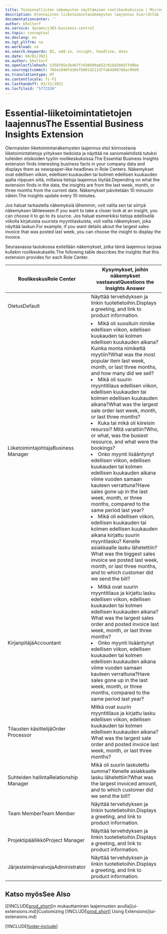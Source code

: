 ```yaml
---
title: Toiminnallisten näkemysten näyttäminen roolikeskuksissa | Microsoft Docs
description: Olennaisten liiketoimintanäkemysten laajennus kierrättää liiketoiminnan näkemyksiä roolikeskuksissa.
documentationcenter: ''
author: bholtorf
ms.service: dynamics365-business-central
ms.topic: conceptual
ms.devlang: na
ms.tgt_pltfrm: na
ms.workload: na
ms.search.keywords: BI, add-in, insight, headline, data
ms.date: 04/01/2021
ms.author: bholtorf
ms.openlocfilehash: 5358f85e3b467fc930d99a652c91bd266d7fd9be
ms.sourcegitcommit: 766e2840fd16efb901d211d7fa64d96766ac99d9
ms.translationtype: HT
ms.contentlocale: fi-FI
ms.lasthandoff: 03/31/2021
ms.locfileid: "5772326"
---
```

# <a name="the-essential-business-insights-extension"></a><span data-ttu-id="d637d-103">Essential-liiketoimintatietojen laajennus</span><span class="sxs-lookup"><span data-stu-id="d637d-103">The Essential Business Insights Extension</span></span>
<span data-ttu-id="d637d-104">Olennaisten liiketoimintanäkemysten laajennus etsii kiinnostavia liiketoimintatietoja yrityksen tiedoista ja näyttää ne sanomalehdistä tutuksi tulleiden otsikoiden tyyliin roolikeskuksissa.</span><span class="sxs-lookup"><span data-stu-id="d637d-104">The Essential Business Insights extension finds interesting business facts in your company data and displays them as newspaper-like headlines in Role Centers.</span></span> <span data-ttu-id="d637d-105">Näkemykset ovat edellisen viikon, edellisen kuukauden tai kolmen edellisen kuukauden ajalta riippuen siitä, millaisia tietoja laajennus löytää.</span><span class="sxs-lookup"><span data-stu-id="d637d-105">Depending on what the extension finds in the data, the insights are from the last week, month, or three months from the current date.</span></span> <span data-ttu-id="d637d-106">Näkemykset päivitetään 10 minuutin välein.</span><span class="sxs-lookup"><span data-stu-id="d637d-106">The insights update every 10 minutes.</span></span>  

<span data-ttu-id="d637d-107">Jos haluat tarkastella näkemyksiä lähemmin, voit valita sen tai siirtyä näkemyksen lähteeseen.</span><span class="sxs-lookup"><span data-stu-id="d637d-107">If you want to take a closer look at an insight, you can choose it to go to its source.</span></span> <span data-ttu-id="d637d-108">Jos haluat esimerkiksi tietoja edellisellä viikolla kirjatuista suurista myyntilaskuista, voit valita näkemyksen, joka näyttää laskun.</span><span class="sxs-lookup"><span data-stu-id="d637d-108">For example, if you want details about the largest sales invoice that was posted last week, you can choose the insight to display the invoice.</span></span>

<span data-ttu-id="d637d-109">Seuraavassa taulukossa esitellään näkemykset, jotka tämä laajennus tarjoaa kullekin roolikeskukselle.</span><span class="sxs-lookup"><span data-stu-id="d637d-109">The following table describes the insights that this extension provides for each Role Center.</span></span>

|<span data-ttu-id="d637d-110">Roolikeskus</span><span class="sxs-lookup"><span data-stu-id="d637d-110">Role Center</span></span>|<span data-ttu-id="d637d-111">Kysymykset, joihin näkemykset vastaavat</span><span class="sxs-lookup"><span data-stu-id="d637d-111">Questions the Insights Answer</span></span>|
|----|-----|
|<span data-ttu-id="d637d-112">Oletus</span><span class="sxs-lookup"><span data-stu-id="d637d-112">Default</span></span>|<span data-ttu-id="d637d-113">Näyttää tervehdyksen ja linkin tuotetietoihin.</span><span class="sxs-lookup"><span data-stu-id="d637d-113">Displays a greeting, and link to product information.</span></span>|
|<span data-ttu-id="d637d-114">Liiketoimintajohtaja</span><span class="sxs-lookup"><span data-stu-id="d637d-114">Business Manager</span></span>|<li> <span data-ttu-id="d637d-115">Mikä oli suosituin nimike edellisen viikon, edellisen kuukauden tai kolmen edellisen kuukauden aikana? Kuinka monta nimikettä myytiin?</span><span class="sxs-lookup"><span data-stu-id="d637d-115">What was the most popular item last week, month, or last three months, and how many did we sell?</span></span><br><li> <span data-ttu-id="d637d-116">Mikä oli suurin myyntitilaus edellisen viikon, edellisen kuukauden tai kolmen edellisen kuukauden aikana?</span><span class="sxs-lookup"><span data-stu-id="d637d-116">What was the largest sale order last week, month, or last three months?</span></span><br><li> <span data-ttu-id="d637d-117">Kuka tai mikä oli kiireisin resurssi? Mitä varattiin?</span><span class="sxs-lookup"><span data-stu-id="d637d-117">Who, or what, was the busiest resource, and what were the bookings?</span></span><br><li> <span data-ttu-id="d637d-118">Onko myynti lisääntynyt edellisen viikon, edellisen kuukauden tai kolmen edellisen kuukauden aikana viime vuoden samaan kauteen verrattuna?</span><span class="sxs-lookup"><span data-stu-id="d637d-118">Have sales gone up in the last week, month, or three months, compared to the same period last year?</span></span><br><li> <span data-ttu-id="d637d-119">Mikä oli edellisen viikon, edellisen kuukauden tai kolmen edellisen kuukauden aikana kirjattu suurin myyntilasku? Kenelle asiakkaalle lasku lähetettiin?</span><span class="sxs-lookup"><span data-stu-id="d637d-119">What was the biggest sales invoice we posted last week, month, or last three months, and to which customer did we send the bill?</span></span></li> |
|<span data-ttu-id="d637d-120">Kirjanpitäjä</span><span class="sxs-lookup"><span data-stu-id="d637d-120">Accountant</span></span>|<li> <span data-ttu-id="d637d-121">Mitkä ovat suurin myyntitilaus ja kirjattu lasku edellisen viikon, edellisen kuukauden tai kolmen edellisen kuukauden aikana?</span><span class="sxs-lookup"><span data-stu-id="d637d-121">What was the largest sales order and posted invoice last week, month, or last three months?</span></span><br><li> <span data-ttu-id="d637d-122">Onko myynti lisääntynyt edellisen viikon, edellisen kuukauden tai kolmen edellisen kuukauden aikana viime vuoden samaan kauteen verrattuna?</span><span class="sxs-lookup"><span data-stu-id="d637d-122">Have sales gone up in the last week, month, or three months, compared to the same period last year?</span></span> |
|<span data-ttu-id="d637d-123">Tilausten käsittelijä</span><span class="sxs-lookup"><span data-stu-id="d637d-123">Order Processor</span></span>| <span data-ttu-id="d637d-124">Mitkä ovat suurin myyntitilaus ja kirjattu lasku edellisen viikon, edellisen kuukauden tai kolmen edellisen kuukauden aikana?</span><span class="sxs-lookup"><span data-stu-id="d637d-124">What was the largest sale order and posted invoice last week, month, or last three months?</span></span>|
|<span data-ttu-id="d637d-125">Suhteiden hallinta</span><span class="sxs-lookup"><span data-stu-id="d637d-125">Relationship Manager</span></span>| <span data-ttu-id="d637d-126">Mikä oli suurin laskutettu summa? Kenelle asiakkaalle lasku lähetettiin?</span><span class="sxs-lookup"><span data-stu-id="d637d-126">What was the largest invoiced amount, and to which customer did we send the bill?</span></span>|
|<span data-ttu-id="d637d-127">Team Member</span><span class="sxs-lookup"><span data-stu-id="d637d-127">Team Member</span></span>| <span data-ttu-id="d637d-128">Näyttää tervehdyksen ja linkin tuotetietoihin.</span><span class="sxs-lookup"><span data-stu-id="d637d-128">Displays a greeting, and link to product information.</span></span>|
|<span data-ttu-id="d637d-129">Projektipäällikkö</span><span class="sxs-lookup"><span data-stu-id="d637d-129">Project Manager</span></span>| <span data-ttu-id="d637d-130">Näyttää tervehdyksen ja linkin tuotetietoihin.</span><span class="sxs-lookup"><span data-stu-id="d637d-130">Displays a greeting, and link to product information.</span></span>|
|<span data-ttu-id="d637d-131">Järjestelmänvalvoja</span><span class="sxs-lookup"><span data-stu-id="d637d-131">Administrator</span></span>| <span data-ttu-id="d637d-132">Näyttää tervehdyksen ja linkin tuotetietoihin.</span><span class="sxs-lookup"><span data-stu-id="d637d-132">Displays a greeting, and link to product information.</span></span>|

## <a name="see-also"></a><span data-ttu-id="d637d-133">Katso myös</span><span class="sxs-lookup"><span data-stu-id="d637d-133">See Also</span></span>
<span data-ttu-id="d637d-134">[[!INCLUDE[prod_short](includes/prod_short.md)]in mukauttaminen laajennusten avulla](ui-extensions.md)</span><span class="sxs-lookup"><span data-stu-id="d637d-134">[Customizing [!INCLUDE[prod_short](includes/prod_short.md)] Using Extensions](ui-extensions.md)</span></span>


[!INCLUDE[footer-include](includes/footer-banner.md)]